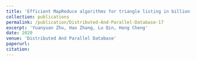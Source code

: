 ```yaml
---
title: 'Efficient MapReduce algorithms for triangle listing in billion-scale graphs'
collection: publications
permalink: /publication/Distributed-And-Parallel-Database-17
excerpt: 'Yuanyuan Zhu, Hao Zhang, Lu Qin, Hong Cheng'
date: 2020
venue: 'Distributed And Parallel Database'
paperurl: 
citation:
---
```

